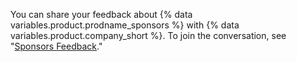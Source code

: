 You can share your feedback about {% data variables.product.prodname_sponsors %} with {% data variables.product.company_short %}. To join the conversation, see "[Sponsors Feedback](https://github.com/orgs/community/discussions/categories/sponsors)."
